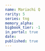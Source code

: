 ```yaml
---
name: Mariachi Q
rarity: 5
series: tng
memory_alpha:
bigbook_tier: -1
in_portal: true
date:
published: true
---
```



